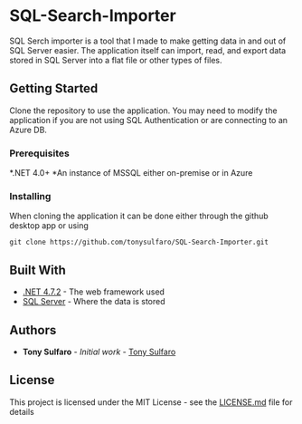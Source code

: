 # SQL-Search-Importer
SQL Serch importer is a tool that I made to make getting data in and out of SQL Server easier. The application itself can import, read, and export data stored in SQL Server into a flat file or other types of files.

## Getting Started
Clone the repository to use the application. You may need to modify the application if you are not using SQL Authentication or are connecting to an Azure DB. 

### Prerequisites
*.NET 4.0+
*An instance of MSSQL either on-premise or in Azure

### Installing
When cloning the application it can be done either through the github desktop app or using

```
git clone https://github.com/tonysulfaro/SQL-Search-Importer.git
```

## Built With
* [.NET 4.7.2](https://www.microsoft.com/net) - The web framework used
* [SQL Server](https://www.microsoft.com/en-us/sql-server/default.aspx) - Where the data is stored

## Authors
* **Tony Sulfaro** - *Initial work* - [Tony Sulfaro](https://github.com/tonysulfaro)

## License
This project is licensed under the MIT License - see the [LICENSE.md](LICENSE.md) file for details
